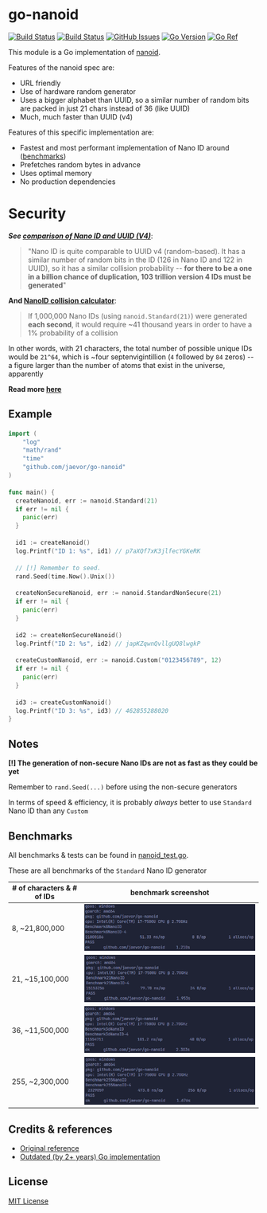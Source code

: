 # **go-nanoid**

[![Build Status](https://github.com/jaevor/go-nanoid/workflows/tests/badge.svg)](https://github.com/jaevor/go-nanoid/actions)
[![Build Status](https://github.com/jaevor/go-nanoid/workflows/lint/badge.svg)](https://github.com/jaevor/go-nanoid/actions)
[![GitHub Issues](https://img.shields.io/github/issues/jaevor/go-nanoid.svg)](https://github.com/jaevor/go-nanoid/issues)
[![Go Version](https://img.shields.io/github/go-mod/go-version/jaevor/go-nanoid?label=Go)](https://github.com/jaevor/go-nanoid/blob/master/go.mod)
[![Go Ref](https://pkg.go.dev/badge/github.com/jaevor/go-nanoid)](https://pkg.go.dev/github.com/jaevor/go-nanoid)

This module is a Go implementation of [nanoid](https://github.com/ai/nanoid).

Features of the nanoid spec are:
- URL friendly
- Use of hardware random generator
- Uses a bigger alphabet than UUID, so a similar number of random bits are packed in just 21 chars instead of 36 (like UUID)
- Much, much faster than UUID (v4)

Features of this specific implementation are:
- Fastest and most performant implementation of Nano ID around ([benchmarks](#benchmarks))
- Prefetches random bytes in advance
- Uses optimal memory
- No production dependencies

# Security

***See [comparison of Nano ID and UUID (V4)](https://github.com/ai/nanoid/blob/main/README.md#comparison-with-uuid)***:
>"Nano ID is quite comparable to UUID v4 (random-based). It has a similar number of random bits in the ID (126 in Nano ID and 122 in UUID), so it has a similar collision probability -- **for there to be a one in a billion chance of duplication, 103 trillion version 4 IDs must be generated**"

**And [NanoID collision calculator](https://zelark.github.io/nano-id-cc/)**:
> If 1,000,000 Nano IDs (using `nanoid.Standard(21)`) were generated **each second**, it would require ~41 thousand years in order to have a 1% probability of a collision

In other words, with 21 characters, the total number of possible unique IDs would be `21^64`, which is ~four septenvigintillion (`4` followed by `84` zeros) -- a figure larger than the number of atoms that exist in the universe, apparently

**Read more [here](https://github.com/ai/nanoid/blob/main/README.md)**

## Example

```go
import (
	"log"
	"math/rand"
	"time"
	"github.com/jaevor/go-nanoid"
)

func main() {
  createNanoid, err := nanoid.Standard(21)
  if err != nil {
    panic(err)
  }

  id1 := createNanoid()
  log.Printf("ID 1: %s", id1) // p7aXQf7xK3jlfecYGKeRK

  // [!] Remember to seed. 
  rand.Seed(time.Now().Unix())

  createNonSecureNanoid, err := nanoid.StandardNonSecure(21)
  if err != nil {
    panic(err)
  }

  id2 := createNonSecureNanoid()
  log.Printf("ID 2: %s", id2) // japKZqwnQvllgUQ8lwgkP

  createCustomNanoid, err := nanoid.Custom("0123456789", 12)
  if err != nil {
    panic(err)
  }

  id3 := createCustomNanoid()
  log.Printf("ID 3: %s", id3) // 462855288020
}

```
## Notes
**[!] The generation of non-secure Nano IDs are not as fast as they could be yet**

Remember to `rand.Seed(...)` before using the non-secure generators

In terms of speed & efficiency, it is probably *always* better to use `Standard` Nano ID than any `Custom`

## Benchmarks
All benchmarks & tests can be found in [nanoid_test.go](./nanoid_test.go).

These are all benchmarks of the `Standard` Nano ID generator

| # of characters & # of IDs | benchmark screenshot |
| -------------------------- | ---------- |
| 8, ~21,800,000             | <img src="img/benchmark-8.png">   |
| 21, ~15,100,000            | <img src="img/benchmark-21.png">  |
| 36, ~11,500,000            | <img src="img/benchmark-36.png">  |
| 255, ~2,300,000            | <img src="img/benchmark-255.png"> |

## Credits & references
- [Original reference](https://github.com/ai/nanoid)
- [Outdated (by 2+ years) Go implementation](https://github.com/matoous/go-nanoid)

## License
[MIT License](./LICENSE)
